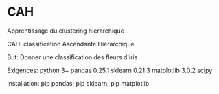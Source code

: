 # CAH
Apprentissage du clustering hierarchique

CAH: classification  Ascendante Hiérarchique

But:
Donner une classification des fleurs d'iris

Exigences: python 3+ pandas 0.25.1 sklearn 0.21.3 matplotlib 3.0.2 scipy 

installation: pip pandas; pip sklearn; pip matplotlib


